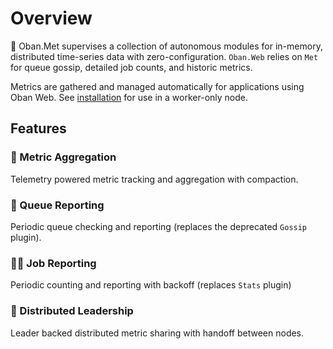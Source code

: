 # Overview

🔮 Oban.Met supervises a collection of autonomous modules for in-memory, distributed time-series
data with zero-configuration. `Oban.Web` relies on `Met` for queue gossip, detailed job counts,
and historic metrics.

Metrics are gathered and managed automatically for applications using Oban Web. See
[installation](installation.md) for use in a worker-only node.

## Features

### 📇 Metric Aggregation

Telemetry powered metric tracking and aggregation with compaction.

### 📰 Queue Reporting

Periodic queue checking and reporting (replaces the deprecated `Gossip` plugin).

### 👷‍♀️ Job Reporting

Periodic counting and reporting with backoff (replaces `Stats` plugin)

### 🎩 Distributed Leadership

Leader backed distributed metric sharing with handoff between nodes.
